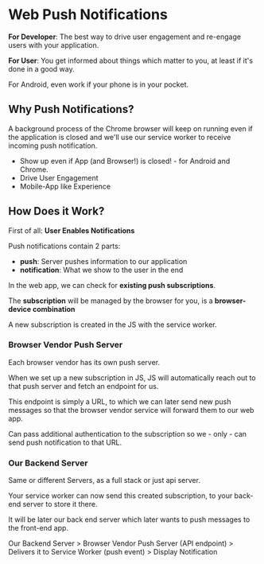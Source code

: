 # Web Push Notifications

**For Developer**: The best way to drive user engagement and re-engage users with your application.

**For User**: You get informed about things which matter to you, at least if it's done in a good way.

For Android, even work if your phone is in your pocket.

## Why Push Notifications?

A background process of the Chrome browser will keep on running even if the application is closed and we'll use our service worker to receive incoming push notification.

* Show up even if App (and Browser!) is closed! - for Android and Chrome.
* Drive User Engagement
* Mobile-App like Experience

## How Does it Work?

First of all: **User Enables Notifications**

Push notifications contain 2 parts:
* **push**: Server pushes information to our application
* **notification**: What we show to the user in the end

In the web app, we can check for **existing push subscriptions**.

The **subscription** will be managed by the browser for you, is a **browser-device combination**

A new subscription is created in the JS with the service worker.

### Browser Vendor Push Server

Each browser vendor has its own push server.

When we set up a new subscription in JS, JS will automatically reach out to that push server and fetch an endpoint for us.

This endpoint is simply a URL, to which we can later send new push messages so that the browser vendor service will forward them to our web app.

Can pass additional authentication to the subscription so we - only - can send push notification to that URL.

### Our Backend Server
Same or different Servers, as a full stack or just api server.

Your service worker can now send this created subscription, to your back-end server to store it there.

It will be later our back end server which later wants to push messages to the front-end app.


Our Backend Server > Browser Vendor Push Server (API endpoint) > Delivers it to Service Worker (push event) > Display Notification 